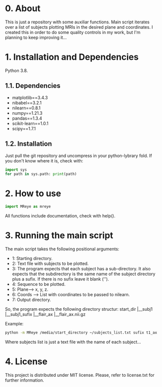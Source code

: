 # 0. About

This is just a repository with some auxiliar functions. Main script iterates over a list of subjects plotting MRIs in the desired plane and coordinates. I created this in order to do some quality controls in my work, but I'm planning to keep improving it...

# 1. Installation and Dependencies

Python 3.8. 

## 1.1. Dependencies

- matplotlib==3.4.3
- nibabel==3.2.1
- nilearn==0.8.1
- numpy==1.21.3
- pandas==1.3.4
- scikit-learn==1.0.1
- scipy==1.7.1

## 1.2. Installation

Just pull the git repository and uncompress in your python-lybrary fold. If you don't know where it is, check with: 

```Python
import sys
for path in sys.path: print(path)
```

# 2. How to use

```Python
import MReye as mreye
```
All functions include documentation, check with help(). 

# 3. Running the main script

The main script takes the following positional arguments: 

- 1: Starting directory.
- 2: Text file with subjects to be plotted. 
- 3: The program expects that each subject has a sub-directory. It also expects that the subdirectory is the same name of the subject directory plus a sufix. If there is no sufix leave it blank (''). 
- 4: Sequence to be plotted. 
- 5: Plane--> x, y, z. 
- 6: Coords --> List with coordinates to be passed to nilearn. 
- 7: Output directory. 

So, the program expects the following directory structur: 
start_dir
|__subj1
   |__subj1_sufix
      |__flair_ax
         |__flair_ax.nii.gz

Example:

```bash
python -m MReye /media/start_directory ~/subjects_list.txt sufix t1_ax z [-30,-20,-10,0,10,20,30] ~/out_directory
```
Where subjects list is just a text file with the name of each subject...

# 4. License

This project is distributed under MIT license. Please, refer to license.txt for further information.

        
     

